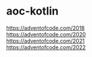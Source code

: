 # aoc-kotlin
https://adventofcode.com/2018  
https://adventofcode.com/2020  
https://adventofcode.com/2021  
https://adventofcode.com/2022  
